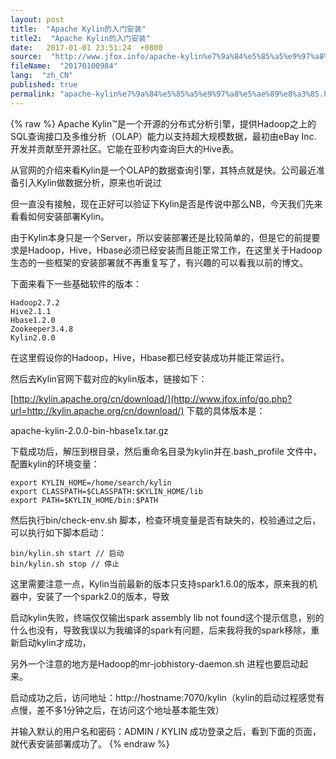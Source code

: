 ```yaml
---
layout: post
title:  "Apache Kylin的入门安装"
title2:  "Apache Kylin的入门安装"
date:   2017-01-01 23:51:24  +0800
source:  "http://www.jfox.info/apache-kylin%e7%9a%84%e5%85%a5%e9%97%a8%e5%ae%89%e8%a3%85.html"
fileName:  "20170100984"
lang:  "zh_CN"
published: true
permalink: "apache-kylin%e7%9a%84%e5%85%a5%e9%97%a8%e5%ae%89%e8%a3%85.html"
---
```

{% raw %}
Apache Kylin™是一个开源的分布式分析引擎，提供Hadoop之上的SQL查询接口及多维分析（OLAP）能力以支持超大规模数据，最初由eBay Inc. 开发并贡献至开源社区。它能在亚秒内查询巨大的Hive表。 

从官网的介绍来看Kylin是一个OLAP的数据查询引擎，其特点就是快。公司最近准备引入Kylin做数据分析，原来也听说过 

但一直没有接触，现在正好可以验证下Kylin是否是传说中那么NB，今天我们先来看看如何安装部署Kylin。 

由于Kylin本身只是一个Server，所以安装部署还是比较简单的，但是它的前提要求是Hadoop，Hive，Hbase必须已经安装而且能正常工作，在这里关于Hadoop生态的一些框架的安装部署就不再重复写了，有兴趣的可以看我以前的博文。 

下面来看下一些基础软件的版本： 

    Hadoop2.7.2
    Hive2.1.1
    Hbase1.2.0
    Zookeeper3.4.8
    Kylin2.0.0
    

在这里假设你的Hadoop，Hive，Hbase都已经安装成功并能正常运行。 

然后去Kylin官网下载对应的kylin版本，链接如下： 

[http://kylin.apache.org/cn/download/](http://www.jfox.info/go.php?url=http://kylin.apache.org/cn/download/)
下载的具体版本是： 

apache-kylin-2.0.0-bin-hbase1x.tar.gz 

下载成功后，解压到根目录，然后重命名目录为kylin并在.bash_profile 文件中，配置kylin的环境变量： 

    export KYLIN_HOME=/home/search/kylin
    export CLASSPATH=$CLASSPATH:$KYLIN_HOME/lib
    export PATH=$KYLIN_HOME/bin:$PATH
    

然后执行bin/check-env.sh 脚本，检查环境变量是否有缺失的，校验通过之后，可以执行如下脚本启动： 

    bin/kylin.sh start // 启动
    bin/kylin.sh stop // 停止
    

这里需要注意一点，Kylin当前最新的版本只支持spark1.6.0的版本，原来我的机器中，安装了一个spark2.0的版本，导致 

启动kylin失败，终端仅仅输出spark assembly lib not found这个提示信息，别的什么也没有，导致我误以为我编译的spark有问题，后来我将我的spark移除，重新启动kylin才成功， 

另外一个注意的地方是Hadoop的mr-jobhistory-daemon.sh 进程也要启动起来。 

启动成功之后，访问地址：http://hostname:7070/kylin（kylin的启动过程感觉有点慢，差不多1分钟之后，在访问这个地址基本能生效） 

并输入默认的用户名和密码：ADMIN / KYLIN 成功登录之后，看到下面的页面，就代表安装部署成功了。
{% endraw %}
